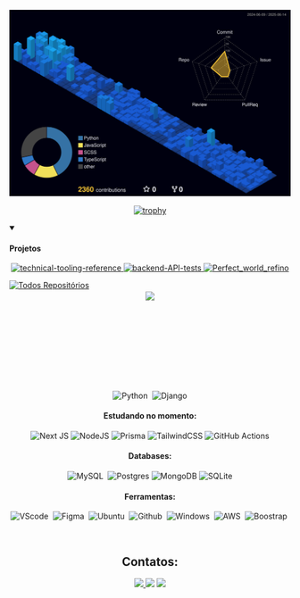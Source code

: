 ![Status](./profile-3d-contrib/profile-night-view.svg)


 <div align="center">
  
[![trophy](https://github-profile-trophy.vercel.app/?username=truegreatvoid&theme=radical&title=Commits,MultiLanguage,Followers,Repositories&row=1&column=3)](https://github.com/ryo-ma/github-profile-trophy)

</div>

<details open> 
  <summary><h4>Projetos</h4></summary>

  <p align="center">
    <a href="https://github.com/truegreatvoid/technical-tooling-reference"><img width="278" src="https://github-readme-stats.vercel.app/api/pin/?username=truegreatvoid&repo=technical-tooling-reference&theme=radical&hide_border=true&bg_color=1d2021&title_color=689D6A&icon_color=fe8019&show_icons=true" alt="technical-tooling-reference">
    </a>
    <a href="https://github.com/truegreatvoid/backend-API-tests"><img width="278" src="https://github-readme-stats.vercel.app/api/pin/?username=truegreatvoid&repo=backend-API-tests&theme=radical&hide_border=true&bg_color=1d2021&title_color=689D6A&icon_color=fe8019&show_icons=true" alt="backend-API-tests">
    </a>
    <a href="https://github.com/truegreatvoid/Perfect_world_refino"><img width="278" src="https://github-readme-stats.vercel.app/api/pin/?username=truegreatvoid&repo=Perfect_world_refino&theme=radical&hide_border=true&bg_color=1d2021&title_color=689D6A&icon_color=fe8019&show_icons=true" alt="Perfect_world_refino">
    </a>

    
  </p>
  <a href="https://github.com/truegreatvoid?tab=repositories"><img alt="Todos Repositórios" title="Ver todos os projetos" src="https://custom-icon-badges.demolab.com/badge/-Ver%20Todos%20Projetos-689D6A?style=for-the-badge&logoColor=white&logo=repo"/></a>
</details>




<div  align="center" style="margin-bottom:100px">
 
<img width=50% align="center"  src="https://github-readme-streak-stats.herokuapp.com?user=truegreatvoid&theme=radical&mode=weekly" />

 </div>
  &nbsp;
 &nbsp;
 <div  align="center" style="margin-bottom:100px">

 &nbsp;
 &nbsp;

![Python](https://img.shields.io/badge/-python-0D1117?style=for-the-badge&logo=python&labelColor=0D1117&textColor=0D1117)&nbsp;
![Django](https://img.shields.io/badge/django-%23092E20.svg?style=for-the-badge&logo=django&logoColor=white)

#### Estudando no momento:
![Next JS](https://img.shields.io/badge/Next-black?style=for-the-badge&logo=next.js&logoColor=white)
![NodeJS](https://img.shields.io/badge/node.js-6DA55F?style=for-the-badge&logo=node.js&logoColor=white)
![Prisma](https://img.shields.io/badge/Prisma-3982CE?style=for-the-badge&logo=Prisma&logoColor=white)
![TailwindCSS](https://img.shields.io/badge/tailwindcss-%2338B2AC.svg?style=for-the-badge&logo=tailwind-css&logoColor=white)
![GitHub Actions](https://img.shields.io/badge/github%20actions-%232671E5.svg?style=for-the-badge&logo=githubactions&logoColor=white)

#### Databases:
![MySQL](https://img.shields.io/badge/MySQL-005C84?style=for-the-badge&logo=mysql&logoColor=white)&nbsp;
![Postgres](https://img.shields.io/badge/postgres-005C84.svg?style=for-the-badge&logo=postgresql&logoColor=white)
![MongoDB](https://img.shields.io/badge/MongoDB-005C84.svg?style=for-the-badge&logo=mongodb&logoColor=white)
![SQLite](https://img.shields.io/badge/sqlite-005C84.svg?style=for-the-badge&logo=sqlite&logoColor=white)


#### Ferramentas:
![VScode](https://img.shields.io/badge/vscode-F24E1E?style=for-the-badge&logo=vscode&logoColor=white)&nbsp;
![Figma](https://img.shields.io/badge/Figma-F24E1E?style=for-the-badge&logo=figma&logoColor=white)&nbsp;
![Ubuntu](https://img.shields.io/badge/ubuntu-F24E1E?style=for-the-badge&logo=ubuntu&logoColor=white)&nbsp;
![Github](https://img.shields.io/badge/Github-F24E1E?style=for-the-badge&logo=Github&logoColor=white)&nbsp;
![Windows](https://img.shields.io/badge/Windows-F24E1E?style=for-the-badge&logo=Windows&logoColor=white)&nbsp;
![AWS](https://img.shields.io/badge/-amazon-F24E1E?style=for-the-badge&logo=amazon&=Github&labelColor=white)&nbsp;
![Boostrap](https://img.shields.io/badge/-boostrap-F24E1E?style=for-the-badge&=Github&logo=bootstrap&labelColor=white)&nbsp;


&nbsp;
&nbsp;

## Contatos:

<div> 
<a href="https://x.com/koy1and" target="_blank"><img src="https://img.shields.io/badge/-Twitter-%23E4405F?style=for-the-badge&logo=x&logoColor=white">
</a>
<a href="https://www.linkedin.com/in/tiago-xavier-97519016b/" target="_blank"><img src="https://img.shields.io/badge/-LinkedIn-%230077B5?style=for-the-badge&logo=linkedin&logoColor=white"  target="_blank"></a> 
<a href="https://www.instagram.com/euvtiago/" target="_blank"><img src="https://img.shields.io/badge/-Instagram-%23E4405F?style=for-the-badge&logo=instagram&logoColor=white">
</a>

</div>&nbsp;&nbsp;
 